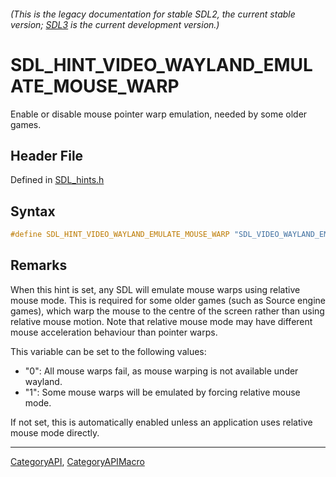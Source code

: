 ###### (This is the legacy documentation for stable SDL2, the current stable version; [SDL3](https://wiki.libsdl.org/SDL3/) is the current development version.)
# SDL_HINT_VIDEO_WAYLAND_EMULATE_MOUSE_WARP

Enable or disable mouse pointer warp emulation, needed by some older games.

## Header File

Defined in [SDL_hints.h](https://github.com/libsdl-org/SDL/blob/SDL2/include/SDL_hints.h)

## Syntax

```c
#define SDL_HINT_VIDEO_WAYLAND_EMULATE_MOUSE_WARP "SDL_VIDEO_WAYLAND_EMULATE_MOUSE_WARP"
```

## Remarks

When this hint is set, any SDL will emulate mouse warps using relative
mouse mode. This is required for some older games (such as Source engine
games), which warp the mouse to the centre of the screen rather than using
relative mouse motion. Note that relative mouse mode may have different
mouse acceleration behaviour than pointer warps.

This variable can be set to the following values:

- "0": All mouse warps fail, as mouse warping is not available under
  wayland.
- "1": Some mouse warps will be emulated by forcing relative mouse mode.

If not set, this is automatically enabled unless an application uses
relative mouse mode directly.

----
[CategoryAPI](CategoryAPI), [CategoryAPIMacro](CategoryAPIMacro)

